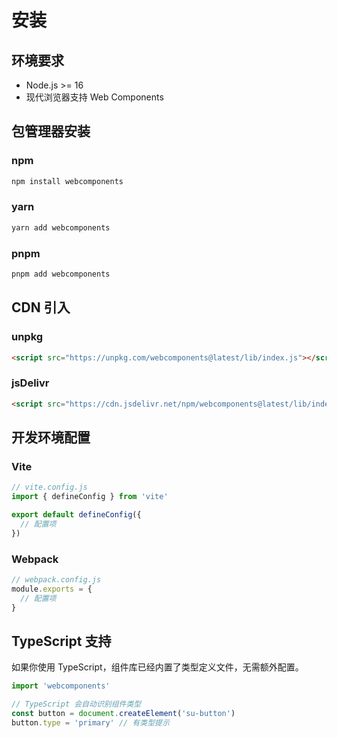 # 安装

## 环境要求

- Node.js >= 16
- 现代浏览器支持 Web Components

## 包管理器安装

### npm

```bash
npm install webcomponents
```

### yarn

```bash
yarn add webcomponents
```

### pnpm

```bash
pnpm add webcomponents
```

## CDN 引入

### unpkg

```html
<script src="https://unpkg.com/webcomponents@latest/lib/index.js"></script>
```

### jsDelivr

```html
<script src="https://cdn.jsdelivr.net/npm/webcomponents@latest/lib/index.js"></script>
```

## 开发环境配置

### Vite

```javascript
// vite.config.js
import { defineConfig } from 'vite'

export default defineConfig({
  // 配置项
})
```

### Webpack

```javascript
// webpack.config.js
module.exports = {
  // 配置项
}
```

## TypeScript 支持

如果你使用 TypeScript，组件库已经内置了类型定义文件，无需额外配置。

```typescript
import 'webcomponents'

// TypeScript 会自动识别组件类型
const button = document.createElement('su-button')
button.type = 'primary' // 有类型提示
```
